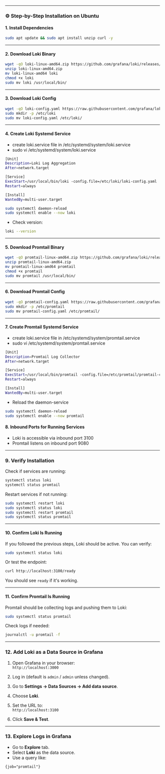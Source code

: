 
---

### ⚙️ Step-by-Step Installation on Ubuntu

#### 1. **Install Dependencies**
```bash
sudo apt update && sudo apt install unzip curl -y
```

---

#### 2. **Download Loki Binary**
```bash
wget -qO loki-linux-amd64.zip https://github.com/grafana/loki/releases/latest/download/loki-linux-amd64.zip
unzip loki-linux-amd64.zip
mv loki-linux-amd64 loki
chmod +x loki
sudo mv loki /usr/local/bin/
```

---

#### 3. **Download Loki Config**
```bash
wget -qO loki-config.yaml https://raw.githubusercontent.com/grafana/loki/main/cmd/loki/loki-local-config.yaml
sudo mkdir -p /etc/loki
sudo mv loki-config.yaml /etc/loki/
```

---

#### 4. **Create Loki Systemd Service**
- create loki.service file in /etc/systemd/system/loki.service <br>
- sudo vi /etc/systemd/system/loki.service <br>
```bash
[Unit]
Description=Loki Log Aggregation
After=network.target

[Service]
ExecStart=/usr/local/bin/loki -config.file=/etc/loki/loki-config.yaml
Restart=always

[Install]
WantedBy=multi-user.target
```

```bash
sudo systemctl daemon-reload
sudo systemctl enable --now loki
```

- Check version:
```sh
loki --version
```
---

#### 5. **Download Promtail Binary**
```bash
wget -qO promtail-linux-amd64.zip https://github.com/grafana/loki/releases/latest/download/promtail-linux-amd64.zip
unzip promtail-linux-amd64.zip
mv promtail-linux-amd64 promtail
chmod +x promtail
sudo mv promtail /usr/local/bin/
```

---

#### 6. **Download Promtail Config**
```bash
wget -qO promtail-config.yaml https://raw.githubusercontent.com/grafana/loki/main/clients/cmd/promtail/promtail-local-config.yaml
sudo mkdir -p /etc/promtail
sudo mv promtail-config.yaml /etc/promtail/
```

---

#### 7. **Create Promtail Systemd Service**
- create loki.service file in /etc/systemd/system/promtail.service  <br>
- sudo vi /etc/systemd/system/promtail.service  <br>
```bash
[Unit]
Description=Promtail Log Collector
After=network.target

[Service]
ExecStart=/usr/local/bin/promtail -config.file=/etc/promtail/promtail-config.yaml
Restart=always

[Install]
WantedBy=multi-user.target
```
- Reload the daemon-service
```sh
sudo systemctl daemon-reload
sudo systemctl enable --now promtail
```

#### 8. **Inbound Ports for Running Services**
- Loki is accessible via inbound port 3100
- Promtail listens on inbound port 9080

---

### 9. **Verify Installation**
Check if services are running:
```bash
systemctl status loki
systemctl status promtail
```
Restart services if not running:
```sh
sudo systemctl restart loki
sudo systemctl status loki 
sudo systemctl restart promtail
sudo systemctl status promtail
```
---



####  10. **Confirm Loki Is Running**
If you followed the previous steps, Loki should be active. You can verify:

```bash
sudo systemctl status loki
```

Or test the endpoint:

```bash
curl http://localhost:3100/ready
```

You should see `ready` if it's working.

---

#### 11. **Confirm Promtail Is Running**
Promtail should be collecting logs and pushing them to Loki:

```bash
sudo systemctl status promtail
```

Check logs if needed:

```bash
journalctl -u promtail -f
```

---

###  12. **Add Loki as a Data Source in Grafana**

1. Open Grafana in your browser:  
   `http://localhost:3000`

2. Log in (default is `admin` / `admin` unless changed).

3. Go to **Settings → Data Sources → Add data source**.

4. Choose **Loki**.

5. Set the URL to:  
   `http://localhost:3100`

6. Click **Save & Test**.

---

### 13. **Explore Logs in Grafana**

- Go to **Explore** tab.
- Select **Loki** as the data source.
- Use a query like:

```logql
{job="promtail"}
```



